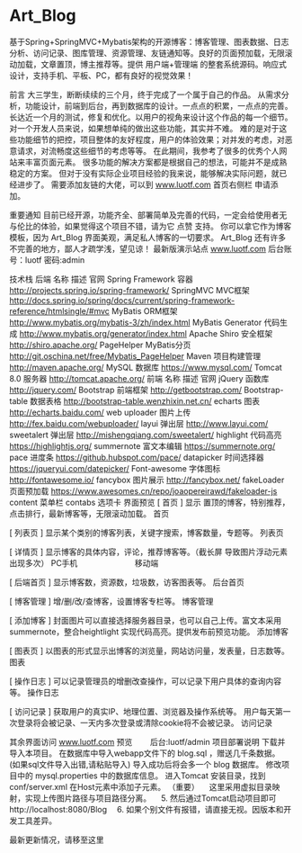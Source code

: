 # Art_Blog
基于Spring+SpringMVC+Mybatis架构的开源博客：博客管理、图表数据、日志分析、访问记录、图库管理、资源管理、友链通知等。良好的页面预加载，无限滚动加载，文章置顶，博主推荐等。提供 用户端+管理端 的整套系统源码。响应式设计，支持手机、平板、PC，都有良好的视觉效果！

前言
大三学生，断断续续的三个月，终于完成了一个属于自己的作品。
从需求分析，功能设计，前端到后台，再到数据库的设计。一点点的积累，一点点的完善。
长达近一个月的测试，修复和优化。以用户的视角来设计这个作品的每一个细节。
对一个开发人员来说，如果想单纯的做出这些功能，其实并不难。
难的是对于这些功能细节的把控，项目整体的友好程度，用户的体验效果；对并发的考虑，对恶意请求，对流畅度这些细节的考虑等等。 在此期间，我参考了很多的优秀个人网站来丰富页面元素。
很多功能的解决方案都是根据自己的想法，可能并不是成熟稳定的方案。 但对于没有实际企业项目经验的我来说，能够解决实际问题，就已经进步了。
需要添加友链的大佬，可以到 www.luotf.com 首页右侧栏 申请添加。

重要通知
目前已经开源，功能齐全、部署简单及完善的代码，一定会给使用者无与伦比的体验，如果觉得这个项目不错，请为它 点赞 支持。
你可以拿它作为博客模板，因为 Art_Blog 界面美观，满足私人博客的一切要求。
Art_Blog 还有许多不完善的地方，鄙人才疏学浅，望见谅！
最新版演示站点
www.luotf.com 
后台账号：luotf      密码:admin

技术栈
后端
名称	描述	官网
Spring Framework	容器	http://projects.spring.io/spring-framework/
SpringMVC	MVC框架	http://docs.spring.io/spring/docs/current/spring-framework-reference/htmlsingle/#mvc
MyBatis	ORM框架	http://www.mybatis.org/mybatis-3/zh/index.html
MyBatis Generator	代码生成	http://www.mybatis.org/generator/index.html
Apache Shiro	安全框架	http://shiro.apache.org/
PageHelper	MyBatis分页	http://git.oschina.net/free/Mybatis_PageHelper
Maven	项目构建管理	http://maven.apache.org/
MySQL	数据库	https://www.mysql.com/
Tomcat 8.0	服务器	http://tomcat.apache.org/
前端
名称	描述	官网
jQuery	函数库	http://jquery.com/
Bootstrap	前端框架	http://getbootstrap.com/
Bootstrap-table	数据表格	http://bootstrap-table.wenzhixin.net.cn/
echarts	图表	http://echarts.baidu.com/
web uploader	图片上传	http://fex.baidu.com/webuploader/
layui	弹出层	http://www.layui.com/
sweetalert	弹出层	http://mishengqiang.com/sweetalert/
highlight	代码高亮	https://highlightjs.org/
summernote	富文本编辑	https://summernote.org/
pace	进度条	https://github.hubspot.com/pace/
datapicker	时间选择器	https://jqueryui.com/datepicker/
Font-awesome	字体图标	http://fontawesome.io/
fancybox	图片展示	http://fancybox.net/
fakeLoader	页面预加载	https://www.awesomes.cn/repo/joaopereirawd/fakeloader-js
content	菜单栏	
contabs	选项卡	
界面预览
[ 首页 ] 显示 置顶的博客，特别推荐，点击排行，最新博客等，无限滚动加载。
首页

[ 列表页 ] 显示某个类别的博客列表，关键字搜索，博客数量，专题等。
列表页

[ 详情页 ] 显示博客的具体内容，评论，推荐博客等。（截长屏 导致图片浮动元素 出现多次）
PC手机
       移动端
























[ 后端首页 ] 显示博客数，资源数，垃圾数，访客图表等。
后台首页

[ 博客管理 ] 增/删/改/查博客，设置博客专栏等。
博客管理

[ 添加博客 ] 封面图片可以直接选择服务器目录，也可以自己上传。富文本采用summernote，整合heightlight 实现代码高亮。提供发布前预览功能。
添加博客

[ 图表页 ] 以图表的形式显示出博客的浏览量，网站访问量，发表量，日志数等。
图表

[ 操作日志 ] 可以记录管理员的增删改查操作，可以记录下用户具体的查询内容等。
操作日志

[ 访问记录 ] 获取用户的真实IP、地理位置、浏览器及操作系统等。 用户每天第一次登录将会被记录、一天内多次登录或清除cookie将不会被记录。
访问记录

其余界面访问 www.luotf.com 预览   后台:luotf/admin
项目部署说明
下载并导入本项目。
在数据库中导入webapp文件下的 blog.sql ，赠送几千条数据。 (如果sql文件导入出错,请粘贴导入) 导入成功后将会多一个 blog 数据库。
修改项目中的 mysql.properties 中的数据库信息。
进入Tomcat 安装目录，找到conf/server.xml 在Host元素中添加子元素。 （重要）
<Context path="/upload" docBase="C:\upload"/> 
 这里采用虚拟目录映射，实现上传图片路径与项目路径分离。
 5. 然后通过Tomcat启动项目即可 http://localhost:8080/Blog 
 6. 如果个别文件有报错，请直接无视。因版本和开发工具差异。

最新更新情况，请移至这里
